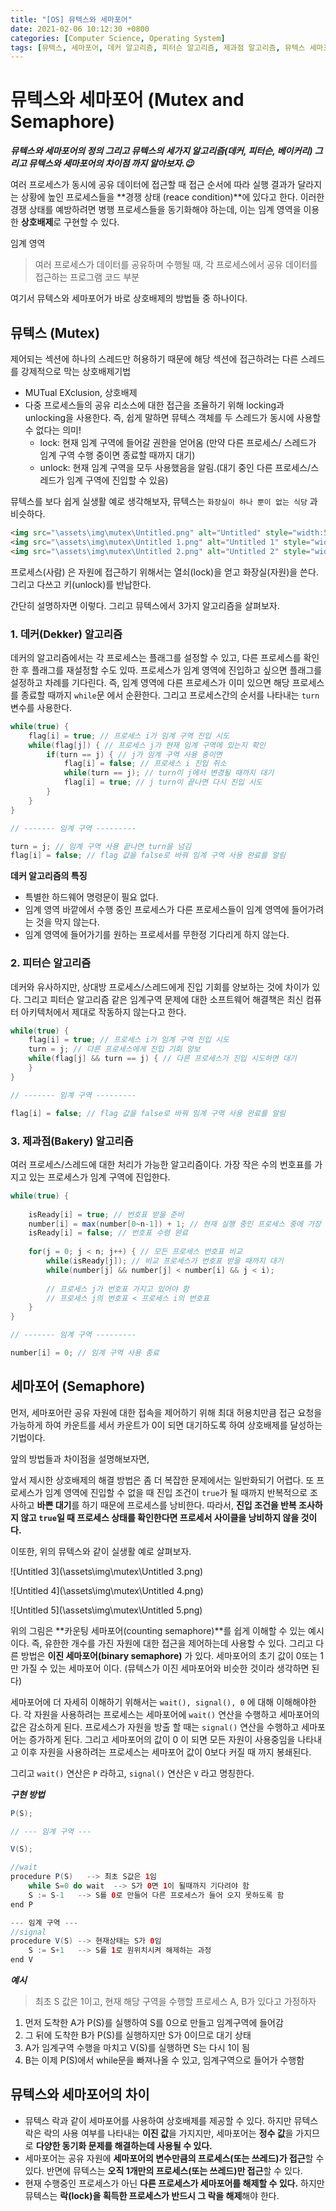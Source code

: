 ```yaml
---
title: "[OS] 뮤텍스와 세마포어"
date: 2021-02-06 10:12:30 +0800
categories: [Computer Science, Operating System]
tags: [뮤텍스, 세마포어, 데커 알고리즘, 피터슨 알고리즘, 제과점 알고리즘, 뮤텍스 세마포어 차이]  
---
```




# 뮤텍스와 세마포어 (Mutex and Semaphore)

***뮤텍스와 세마포어의 정의 그리고 뮤텍스의 세가지 알고리즘(데커, 피터슨, 베이커리) 그리고 뮤텍스와 세마포어의 차이점 까지 알아보자.😉***

여러 프로세스가 동시에 공유 데이터에 접근할 때 접근 순서에 따라 실행 결과가 달라지는 상황에 높인 프로세스들을 **경쟁 상태 (reace condition)**에 있다고 한다. 이러한 경쟁 상태를 예방하려면 병행 프로세스들을 동기화해야 하는데, 이는 임계 영역을 이용한 **상호배제**로 구현할 수 있다. 

임계 영역 

> 여러 프로세스가 데이터를 공유하며 수행될 때, 각 프로세스에서 공유 데이터를 접근하는 프로그램 코드 부분

여기서 뮤텍스와 세마포어가 바로 상호배제의 방법들 중 하나이다.

## 뮤텍스 (Mutex)

제어되는 섹션에 하나의 스레드만 허용하기 때문에 해당 섹션에 접근하려는 다른 스레드를 강제적으로 막는 상호배제기법

- MUTual EXclusion, 상호배제
- 다중 프로세스들의 공유 리소스에 대한 접근을 조율하기 위해 locking과 unlocking을 사용한다. 즉, 쉽게 말하면 뮤텍스 객체를 두 스레드가 동시에 사용할 수 없다는 의미!
    - lock: 현재 임계 구역에 들어갈 권한을 얻어옴 (만약 다른 프로세스/ 스레드가 임계 구역 수행 중이면 종료할 때까지 대기)
    - unlock: 현재 임계 구역을 모두 사용했음을 알림.(대기 중인 다른 프로세스/스레드가 임계 구역에 진입할 수 있음)

뮤텍스를 보다 쉽게 실생활 예로 생각해보자, 뮤텍스는 `화장실이 하나 뿐이 없는 식당` 과 비슷하다.

```html
<img src="\assets\img\mutex\Untitled.png" alt="Untitled" style="width:50%; height:50%"/>
<img src="\assets\img\mutex\Untitled 1.png" alt="Untitled 1" style="width:50%; height:50%"/>
<img src="\assets\img\mutex\Untitled 2.png" alt="Untitled 2" style="width:50%; height:50%"/>
```

프로세스(사람) 은 자원에 접근하기 위해서는 열쇠(lock)을 얻고 화장실(자원)을 쓴다. 그리고 다쓰고 키(unlock)를 반납한다.

간단히 설명하자면 이렇다. 그리고 뮤텍스에서 3가지 알고리즘을 살펴보자.

### 1. 데커(Dekker) 알고리즘

데커의 알고리즘에서는 각 프로세스는 플래그를 설정할 수 있고, 다른 프로세스를 확인한 후 플래그를 재설정할 수도 있따. 프로세스가 임계 영역에 진입하고 싶으면 플래그를 설정하고 차례를 기다린다. 즉, 임계 영역에 다른 프로세스가 이미 있으면 해당 프로세스를 종료할 때까지 `while`문 에서 순환한다. 그리고 프로세스간의 순서를 나타내는 `turn` 변수를 사용한다.

```java
while(true) {
    flag[i] = true; // 프로세스 i가 임계 구역 진입 시도
    while(flag[j]) { // 프로세스 j가 현재 임계 구역에 있는지 확인
        if(turn == j) { // j가 임계 구역 사용 중이면
            flag[i] = false; // 프로세스 i 진입 취소
            while(turn == j); // turn이 j에서 변경될 때까지 대기
            flag[i] = true; // j turn이 끝나면 다시 진입 시도
        }
    }
}

// ------- 임계 구역 ---------

turn = j; // 임계 구역 사용 끝나면 turn을 넘김
flag[i] = false; // flag 값을 false로 바꿔 임계 구역 사용 완료를 알림
```

**데커 알고리즘의 특징**

- 특별한 하드웨어 명령문이 필요 없다.
- 임계 영역 바깥에서 수행 중인 프로세스가 다른 프로세스들이 임계 영역에 들어가려는 것을 막지 않는다.
- 임계 영역에 들어가기를 원하는 프로세서를 무한정 기다리게 하지 않는다.

### 2. 피터슨 알고리즘

데커와 유사하지만, 상대방 프로세스/스레드에게 진입 기회를 양보하는 것에 차이가 있다. 그리고 피터슨 알고리즘 같은 임계구역 문제에 대한 소프트웨어 해결책은 최신 컴퓨터 아키텍처에서 제대로 작동하지 않는다고 한다.

```java
while(true) {
    flag[i] = true; // 프로세스 i가 임계 구역 진입 시도
    turn = j; // 다른 프로세스에게 진입 기회 양보
    while(flag[j] && turn == j) { // 다른 프로세스가 진입 시도하면 대기
    }
}

// ------- 임계 구역 ---------

flag[i] = false; // flag 값을 false로 바꿔 임계 구역 사용 완료를 알림
```

### 3. 제과점(Bakery) 알고리즘

여러 프로세스/스레드에 대한 처리가 가능한 알고리즘이다. 가장 작은 수의 번호표를 가지고 있는 프로세스가 임계 구역에 진입한다.

```java
while(true) {
    
    isReady[i] = true; // 번호표 받을 준비
    number[i] = max(number[0~n-1]) + 1; // 현재 실행 중인 프로세스 중에 가장 큰 번호 배정 
    isReady[i] = false; // 번호표 수령 완료
    
    for(j = 0; j < n; j++) { // 모든 프로세스 번호표 비교
        while(isReady[j]); // 비교 프로세스가 번호표 받을 때까지 대기
        while(number[j] && number[j] < number[i] && j < i);
        
        // 프로세스 j가 번호표 가지고 있어야 함
        // 프로세스 j의 번호표 < 프로세스 i의 번호표
    }
}

// ------- 임계 구역 ---------

number[i] = 0; // 임계 구역 사용 종료
```

## 세마포어 (Semaphore)

먼저, 세마포어란 공유 자원에 대한 접속을 제어하기 위해 최대 허용치만큼 접근 요청을 가능하게 하여 카운트를 세서 카운트가 0이 되면 대기하도록 하여 상호배제를 달성하는 기법이다.

앞의 방법들과 차이점을 설명해보자면, 

앞서 제시한 상호배제의 해결 방법은 좀 더 복잡한 문제에서는 일반화되기 어렵다. 또 프로세스가 임계 영역에 진입할 수 없을 때 진입 조건이 `true`가 될 때까지 반복적으로 조사하고 **바쁜 대기**를 하기 때문에 프로세스를 낭비한다. 따라서, **진입 조건을 반복 조사하지 않고 `true`일 때 프로세스 상태를 확인한다면 프로세서 사이클을 낭비하지 않을 것이다.** 

이또한, 위의 뮤텍스와 같이 실생활 예로 살펴보자.

![Untitled 3](\assets\img\mutex\Untitled 3.png)

![Untitled 4](\assets\img\mutex\Untitled 4.png)

![Untitled 5](\assets\img\mutex\Untitled 5.png)

위의 그림은 **카운팅 세마포어(counting semaphore)**를 쉽게 이해할 수 있는 예시이다. 즉, 유한한 개수를 가진 자원에 대한 접근을 제어하는데 사용할 수 있다. 그리고 다른 방법은 **이진 세마포어(binary semaphore)** 가 있다.  세마포어의 초기 값이 0또는 1만 가질 수 있는 세마포어 이다. (뮤텍스가 이진 세마포어와 비슷한 것이라 생각하면 된다)

세마포어에 더 자세히 이해하기 위해서는 `wait(), signal(), 0` 에 대해 이해해야한다. 각 자원을 사용하려는 프로세스는 세마포어에 `wait()` 연산을 수행하고 세마포어의 값은 감소하게 된다. 프로세스가 자원을 방출 할 때는 `signal()` 연산을 수행하고 세마포어는 증가하게 된다. 그리고 세마포어의 값이 0 이 되면 모든 자원이 사용중임을 나타내고 이후 자원을 사용하려는 프로세스는 세마포어 값이 0보다 커질 때 까지 봉쇄된다.

그리고 `wait()` 연산은 `P` 라하고, `signal()` 연산은 `V` 라고 명칭한다.

***구현 방법***

```java
P(S);

// --- 임계 구역 ---

V(S);
```

```java
//wait
procedure P(S)   --> 최초 S값은 1임
    while S=0 do wait  --> S가 0면 1이 될때까지 기다려야 함
    S := S-1   --> S를 0로 만들어 다른 프로세스가 들어 오지 못하도록 함
end P

--- 임계 구역 ---
//signal
procedure V(S) --> 현재상태는 S가 0임
    S := S+1   --> S를 1로 원위치시켜 해제하는 과정
end V
```

***예시***

> 최초 S 값은 1이고, 현재 해당 구역을 수행할 프로세스 A, B가 있다고 가정하자

1. 먼저 도착한 A가 P(S)를 실행하여 S를 0으로 만들고 임계구역에 들어감
2. 그 뒤에 도착한 B가 P(S)를 실행하지만 S가 0이므로 대기 상태
3. A가 임계구역 수행을 마치고 V(S)를 실행하면 S는 다시 1이 됨
4. B는 이제 P(S)에서 while문을 빠져나올 수 있고, 임계구역으로 들어가 수행함

## 뮤텍스와 세마포어의 차이

- 뮤텍스 락과 같이 세마포어를 사용하여 상호배제를 제공할 수 있다. 하지만 뮤텍스 락은 락의 사용 여부를 나타내는 **이진 값**을 가지지만, 세마포어는 **정수 값**을 가지므로 **다양한 동기화 문제를 해결하는데 사용될 수 있다.**
- 세마포어는 공유 자원에 **세마포어의 변수만큼의 프로세스(또는 쓰레드)가 접근**할 수 있다. 반면에 뮤텍스는 **오직 1개만의 프로세스(또는 쓰레드)만 접근**할 수 있다.
- 현재 수행중인 프로세스가 아닌 **다른 프로세스가 세마포어를 해제할 수 있다.** 하지만 뮤텍스는 **락(lock)을 획득한 프로세스가 반드시 그 락을 해제**해야 한다.